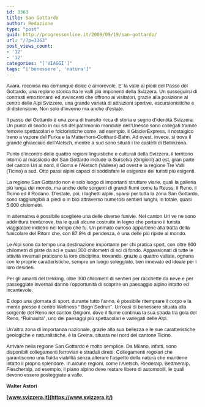 ```yaml
---
id: 3363
title: San Gottardo
author: Redazione
type: "post"
guid: http://progressonline.it/2009/09/19/san-gottardo/
url: "/?p=3363"
post_views_count:
- '12'
- '12'
categories: "['VIAGGI']"
tags: "['benessere', 'natura']"
---
```


<font face="Tahoma, sans-serif"><font size="2">Avara, rocciosa ma comunque dolce e amorevole. E’ la valle ai piedi del Passo del Gottardo, una regione storica fra le valli più imponenti della Svizzera. Un susseguirsi di contrasti emozionanti ed avvincenti che offrono ai visitatori, grazie alla posizione al centro delle Alpi Svizzere, una grande varietà di attrazioni sportive, escursionistiche e di distensione. Non solo d’inverno ma anche d’estate.</font></font>

<font face="Tahoma, sans-serif"><font size="2">Il passo del Gottardo è una zona di transito ricca di storia e segno d’identità Svizzera. Un punto di snodo in cui siti del patrimonio mondiale dell’Unesco sono collegati tramite ferrovie spettacolari e folcloristiche come, ad esempio, il GlacierExpress, il nostalgico treno a vapore del Furka e la Matterhorn-Gotthard-Bahn. Ad ovest, invece, si trova il grande ghiacciaio dell’Aletsch, mentre a sud sono situati i tre castelli di Bellinzona.</font></font>

<font face="Tahoma, sans-serif"><font size="2">Punto d’incontro delle quattro regioni linguistiche e culturali della Svizzera, il territorio intorno al massiccio del San Gottardo include la Surselva (Grigioni) ad est, gran parte del canton Uri al nord, il Goms e l’Aletsch (Vallese) ad ovest e la regione Tre Valli (Ticino) a sud. Otto passi alpini capaci di soddisfare le esigenze dei turisti più esigenti. </font></font>

<font face="Tahoma, sans-serif"><font size="2">La regione San Gottardo non è solo luogo di importanti strutture viarie, quali la galleria più lunga del mondo, ma anche delle sorgenti di grandi fiumi come la Reuss, il Reno, il Ticino ed il Rodano. D’estate, poi, i laghetti alpini, sparsi per tutta la zona San Gottardo, sono raggiungibili a piedi o in bici attraverso numerosi sentieri lunghi, in totale, quasi 5.000 chilometri. </font></font>

<font face="Tahoma, sans-serif"><font size="2">In alternativa è possibile scegliere una delle diverse funivie. Nel canton Uri ve ne sono addirittura trentanove, tra le quali alcune costruite in legno che portano il turista viaggiatore indietro nel tempo che fu. Un primato curioso appartiene alla tratta della funicolare del Ritom che, con 87.8% di pendenza, è una delle più ripide al mondo. </font></font>

<font face="Tahoma, sans-serif"><font size="2">Le Alpi sono da tempo una destinazione importante per chi pratica sport, con oltre 600 chilometri di piste da sci e quasi 300 chilometri di sci di fondo. Appassionati di tutte le attività invernali praticano la loro disciplina, trovando, grazie a quattro vallate, ognuna con le proprie caratteristiche, sempre un luogo soleggiato, ben innevato ed ideale per i loro desideri. </font></font>

<font face="Tahoma, sans-serif"><font size="2">Per gli amanti del trekking, oltre 300 chilometri di sentieri per racchette da neve e per passeggiate invernali danno l’opportunità di scoprire un paesaggio alpino intatto ed incantevole.</font></font>

<font face="Tahoma, sans-serif"><font size="2">E dopo una giornata di sport, durante tutto l’anno, è possibile ritemprare il corpo e la mente presso il centro Wellness “ Bogn Sedrun”. Un’oasi di benessere situata alla sorgente del Reno nel canton Grigioni, dove il fiume continua la sua strada tra gola del Reno, “Ruinaulta”, uno dei paesaggi più spettacolari e variegati delle Alpi.</font></font>

<font face="Tahoma, sans-serif"><font size="2">Un’altra zona di importanza nazionale, grazie alla sua bellezza e le sue caratteristiche geologiche e naturalistiche, è la Greina, situata nel nord del cantone Ticino.</font></font>

<font face="Tahoma, sans-serif"><font size="2">Arrivare nella regione San Gottardo è molto semplice. Da Milano, infatti, sono disponibili collegamenti ferroviari e stradali diretti. Collegamenti regolari che garantiscono una fluida viabilità senza alterare l’aspetto della natura che mantiene intatto il proprio splendore. In alcune regioni, come l’Aletsch, Riederalp, Bettmeralp, Fiescheralp, ad esempio, il piano alpino deve restare libero di automobili, le quali devono essere posteggiate a valle. </font></font>

<font face="Tahoma, sans-serif"><font size="2">**Walter Astori**</font></font>

**<font size="2">[www.svizzera.it](https://www.svizzera.it/) </font>**